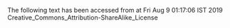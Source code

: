 The following text has been accessed from at Fri Aug 9 01:17:06 IST 2019
Creative_Commons_Attribution-ShareAlike_License
